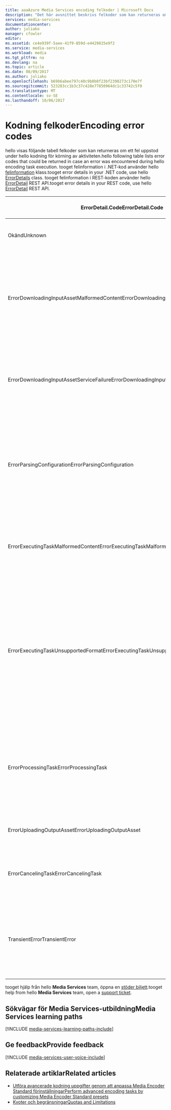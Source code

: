 ```yaml
---
title: aaaAzure Media Services encoding felkoder | Microsoft Docs
description: "Det här avsnittet beskrivs felkoder som kan returneras om ett fel uppstod under hello kodning för körning av aktiviteten..."
services: media-services
documentationcenter: 
author: juliako
manager: cfowler
editor: 
ms.assetid: ce4e939f-5aee-41f9-859d-e4429815e9f2
ms.service: media-services
ms.workload: media
ms.tgt_pltfrm: na
ms.devlang: na
ms.topic: article
ms.date: 08/09/2017
ms.author: juliako
ms.openlocfilehash: b69b6abee797c40c9b8b8f23bf2398273c170e7f
ms.sourcegitcommit: 523283cc1b3c37c428e77850964dc1c33742c5f0
ms.translationtype: MT
ms.contentlocale: sv-SE
ms.lasthandoff: 10/06/2017
---
```

# <a name="encoding-error-codes"></a><span data-ttu-id="d504b-103">Kodning felkoder</span><span class="sxs-lookup"><span data-stu-id="d504b-103">Encoding error codes</span></span>

<span data-ttu-id="d504b-104">hello visas följande tabell felkoder som kan returneras om ett fel uppstod under hello kodning för körning av aktiviteten.</span><span class="sxs-lookup"><span data-stu-id="d504b-104">hello following table lists error codes that could be returned in case an error was encountered during hello encoding task execution.</span></span>  <span data-ttu-id="d504b-105">tooget felinformation i .NET-kod använder hello [felinformation](http://msdn.microsoft.com/library/microsoft.windowsazure.mediaservices.client.errordetail.aspx) klass.</span><span class="sxs-lookup"><span data-stu-id="d504b-105">tooget error details in your .NET code, use hello [ErrorDetails](http://msdn.microsoft.com/library/microsoft.windowsazure.mediaservices.client.errordetail.aspx) class.</span></span> <span data-ttu-id="d504b-106">tooget felinformation i REST-koden använder hello [ErrorDetail](https://msdn.microsoft.com/library/jj853026.aspx) REST API.</span><span class="sxs-lookup"><span data-stu-id="d504b-106">tooget error details in your REST code, use hello [ErrorDetail](https://msdn.microsoft.com/library/jj853026.aspx) REST API.</span></span>

| <span data-ttu-id="d504b-107">ErrorDetail.Code</span><span class="sxs-lookup"><span data-stu-id="d504b-107">ErrorDetail.Code</span></span> | <span data-ttu-id="d504b-108">Möjliga orsaker till felet</span><span class="sxs-lookup"><span data-stu-id="d504b-108">Possible causes for error</span></span> |
| --- | --- |
| <span data-ttu-id="d504b-109">Okänd</span><span class="sxs-lookup"><span data-stu-id="d504b-109">Unknown</span></span> |<span data-ttu-id="d504b-110">Okänt fel vid körning av hello-aktivitet</span><span class="sxs-lookup"><span data-stu-id="d504b-110">Unknown error while executing hello task</span></span> |
| <span data-ttu-id="d504b-111">ErrorDownloadingInputAssetMalformedContent</span><span class="sxs-lookup"><span data-stu-id="d504b-111">ErrorDownloadingInputAssetMalformedContent</span></span> |<span data-ttu-id="d504b-112">Kategori för fel som täcker fel i hämtar inkommande tillgång till exempel felaktiga filnamn, noll längd filer, felaktig formaterar och så vidare.</span><span class="sxs-lookup"><span data-stu-id="d504b-112">Category of errors that covers errors in downloading input asset such as bad file names, zero length files, incorrect formats and so on.</span></span> |
| <span data-ttu-id="d504b-113">ErrorDownloadingInputAssetServiceFailure</span><span class="sxs-lookup"><span data-stu-id="d504b-113">ErrorDownloadingInputAssetServiceFailure</span></span> |<span data-ttu-id="d504b-114">Kategori för fel som beskriver problem på tjänstsidan hello - exempel nätverks- eller fel vid hämtning av.</span><span class="sxs-lookup"><span data-stu-id="d504b-114">Category of errors that covers problems on hello service side - for example network or storage errors while downloading.</span></span> |
| <span data-ttu-id="d504b-115">ErrorParsingConfiguration</span><span class="sxs-lookup"><span data-stu-id="d504b-115">ErrorParsingConfiguration</span></span> |<span data-ttu-id="d504b-116">Kategori av fel där uppgift <see cref="MediaTask.PrivateData"/> (konfiguration) är inte giltig, till exempel hello-konfigurationen är inte ett giltigt system förinställningen eller innehåller ogiltig XML.</span><span class="sxs-lookup"><span data-stu-id="d504b-116">Category of errors where task <see cref="MediaTask.PrivateData"/> (configuration) is not valid, for example hello configuration is not a valid system preset or it contains invalid XML.</span></span> |
| <span data-ttu-id="d504b-117">ErrorExecutingTaskMalformedContent</span><span class="sxs-lookup"><span data-stu-id="d504b-117">ErrorExecutingTaskMalformedContent</span></span> |<span data-ttu-id="d504b-118">Fel under hello körning av hello uppgift där problem i hello indata mediefiler orsaka fel kategori.</span><span class="sxs-lookup"><span data-stu-id="d504b-118">Category of errors during hello execution of hello task where issues inside hello input media files cause failure.</span></span> |
| <span data-ttu-id="d504b-119">ErrorExecutingTaskUnsupportedFormat</span><span class="sxs-lookup"><span data-stu-id="d504b-119">ErrorExecutingTaskUnsupportedFormat</span></span> |<span data-ttu-id="d504b-120">Kategori av fel där hello media kunde inte bearbeta filer hello - medieformat inte stöds eller matchar inte hello konfiguration.</span><span class="sxs-lookup"><span data-stu-id="d504b-120">Category of errors where hello media processor cannot process hello files provided - media format not supported, or does not match hello Configuration.</span></span> <span data-ttu-id="d504b-121">Till exempel försök tooproduce ljuddata utdata från en tillgång som har endast video</span><span class="sxs-lookup"><span data-stu-id="d504b-121">For example, trying tooproduce an audio-only output from an asset that has only video</span></span> |
| <span data-ttu-id="d504b-122">ErrorProcessingTask</span><span class="sxs-lookup"><span data-stu-id="d504b-122">ErrorProcessingTask</span></span> |<span data-ttu-id="d504b-123">Kategori för andra fel som hello medieprocessor uppstår under hello bearbetning av hello-aktivitet som är inte relaterat toocontent.</span><span class="sxs-lookup"><span data-stu-id="d504b-123">Category of other errors that hello media processor encounters during hello processing of hello task that are unrelated toocontent.</span></span> |
| <span data-ttu-id="d504b-124">ErrorUploadingOutputAsset</span><span class="sxs-lookup"><span data-stu-id="d504b-124">ErrorUploadingOutputAsset</span></span> |<span data-ttu-id="d504b-125">Fel vid överföring av hello utdatatillgången kategori</span><span class="sxs-lookup"><span data-stu-id="d504b-125">Category of errors when uploading hello output asset</span></span> |
| <span data-ttu-id="d504b-126">ErrorCancelingTask</span><span class="sxs-lookup"><span data-stu-id="d504b-126">ErrorCancelingTask</span></span> |<span data-ttu-id="d504b-127">Kategori fel toocover fel vid försök toocancel hello aktivitet</span><span class="sxs-lookup"><span data-stu-id="d504b-127">Category of errors toocover failures when attempting toocancel hello Task</span></span> |
| <span data-ttu-id="d504b-128">TransientError</span><span class="sxs-lookup"><span data-stu-id="d504b-128">TransientError</span></span> |<span data-ttu-id="d504b-129">Kategori av fel toocover tillfälliga problem (t.ex.</span><span class="sxs-lookup"><span data-stu-id="d504b-129">Category of errors toocover transient issues (eg.</span></span> <span data-ttu-id="d504b-130">tillfällig nätverksproblem med Azure Storage)</span><span class="sxs-lookup"><span data-stu-id="d504b-130">temporary networking issues with Azure Storage)</span></span> |

<span data-ttu-id="d504b-131">tooget hjälp från hello **Media Services** team, öppna en [stöder biljett](https://portal.azure.com/#blade/Microsoft_Azure_Support/HelpAndSupportBlade).</span><span class="sxs-lookup"><span data-stu-id="d504b-131">tooget help from hello **Media Services** team, open a [support ticket](https://portal.azure.com/#blade/Microsoft_Azure_Support/HelpAndSupportBlade).</span></span>

## <a name="media-services-learning-paths"></a><span data-ttu-id="d504b-132">Sökvägar för Media Services-utbildning</span><span class="sxs-lookup"><span data-stu-id="d504b-132">Media Services learning paths</span></span>
[!INCLUDE [media-services-learning-paths-include](../../includes/media-services-learning-paths-include.md)]

## <a name="provide-feedback"></a><span data-ttu-id="d504b-133">Ge feedback</span><span class="sxs-lookup"><span data-stu-id="d504b-133">Provide feedback</span></span>
[!INCLUDE [media-services-user-voice-include](../../includes/media-services-user-voice-include.md)]

## <a name="related-articles"></a><span data-ttu-id="d504b-134">Relaterade artiklar</span><span class="sxs-lookup"><span data-stu-id="d504b-134">Related articles</span></span>
* [<span data-ttu-id="d504b-135">Utföra avancerade kodning uppgifter genom att anpassa Media Encoder Standard förinställningar</span><span class="sxs-lookup"><span data-stu-id="d504b-135">Perform advanced encoding tasks by customizing Media Encoder Standard presets</span></span>](media-services-custom-mes-presets-with-dotnet.md)
* [<span data-ttu-id="d504b-136">Kvoter och begränsningar</span><span class="sxs-lookup"><span data-stu-id="d504b-136">Quotas and Limitations</span></span>](media-services-quotas-and-limitations.md)

<!--Reference links in article-->
[1]: http://azure.microsoft.com/pricing/details/media-services/
